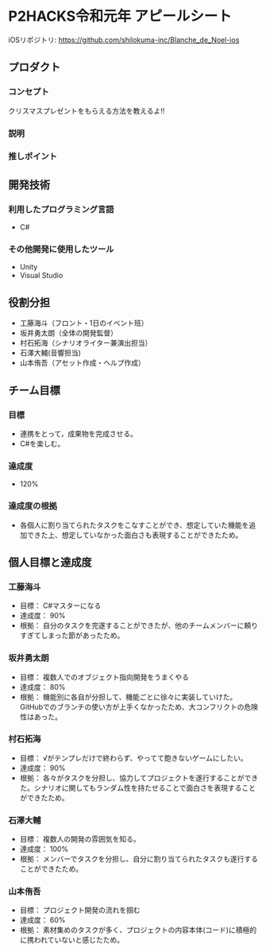 # P2HACKS令和元年 アピールシート

iOSリポジトリ: https://github.com/shilokuma-inc/Blanche_de_Noel-ios

## プロダクト

### コンセプト
クリスマスプレゼントをもらえる方法を教えるよ!!

### 説明


### 推しポイント


## 開発技術

### 利用したプログラミング言語
- C#

### その他開発に使用したツール
- Unity
- Visual Studio

## 役割分担
- 工藤海斗（フロント・1日のイベント班）
- 坂井勇太朗（全体の開発監督）
- 村石拓海（シナリオライター兼演出担当）
- 石澤大輔(音響担当)
- 山本侑吾（アセット作成・ヘルプ作成）

## チーム目標

### 目標
- 連携をとって，成果物を完成させる。
- C#を楽しむ。

### 達成度
- 120%

### 達成度の根拠
- 各個人に割り当てられたタスクをこなすことができ、想定していた機能を追加できた上、想定していなかった面白さも表現することができたため。

## 個人目標と達成度

### 工藤海斗
- 目標： C#マスターになる
- 達成度： 90%
- 根拠： 自分のタスクを完遂することができたが、他のチームメンバーに頼りすぎてしまった節があったため。

### 坂井勇太朗
- 目標： 複数人でのオブジェクト指向開発をうまくやる
- 達成度： 80%
- 根拠： 機能別に各自が分担して、機能ごとに徐々に実装していけた。GitHubでのブランチの使い方が上手くなかったため、大コンフリクトの危険性はあった。

### 村石拓海
- 目標： √がテンプレだけで終わらず、やってて飽きないゲームにしたい。
- 達成度： 90%
- 根拠： 各々がタスクを分担し、協力してプロジェクトを遂行することができた。シナリオに関してもランダム性を持たせることで面白さを表現することができたため。

### 石澤大輔
- 目標： 複数人の開発の雰囲気を知る。
- 達成度： 100%
- 根拠： メンバーでタスクを分担し、自分に割り当てられたタスクも遂行することができたため。

### 山本侑吾
- 目標： プロジェクト開発の流れを掴む
- 達成度： 60%
- 根拠： 素材集めのタスクが多く、プロジェクトの内容本体(コード)に積極的に携われていないと感じたため。

